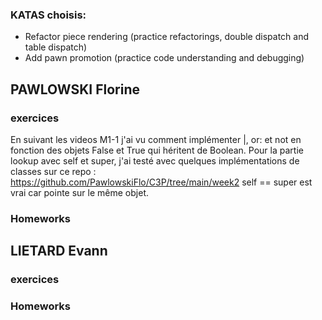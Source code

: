 ### KATAS choisis: 
- Refactor piece rendering (practice refactorings, double dispatch and table dispatch)
- Add pawn promotion (practice code understanding and debugging)
  
## PAWLOWSKI Florine 
### exercices 
En suivant les videos M1-1 j'ai vu comment implémenter |, or: et not en fonction des objets False et True qui héritent de Boolean. 
Pour la partie lookup avec self et super, j'ai testé avec quelques implémentations de classes sur ce repo : https://github.com/PawlowskiFlo/C3P/tree/main/week2
self == super est vrai car pointe sur le même objet. 

### Homeworks 



## LIETARD Evann 

### exercices 

### Homeworks
